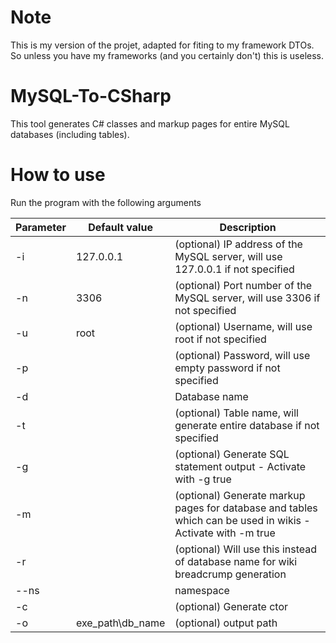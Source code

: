 # Note
This is my version of the projet, adapted for fiting to my framework DTOs. So unless you have my frameworks (and you certainly don't) this is useless.
# MySQL-To-CSharp
This tool generates C# classes and markup pages for entire MySQL databases (including tables).

# How to use
Run the program with the following arguments

Parameter | Default value | Description
--- | --- | ---
-i | 127.0.0.1 | (optional) IP address of the MySQL server, will use 127.0.0.1 if not specified
-n | 3306 | (optional) Port number of the MySQL server, will use 3306 if not specified
-u | root | (optional) Username, will use root if not specified
-p | | (optional) Password, will use empty password if not specified
-d | | Database name
-t | | (optional) Table name, will generate entire database if not specified
-g | | (optional) Generate SQL statement output - Activate with -g true
-m | | (optional) Generate markup pages for database and tables which can be used in wikis - Activate with -m true
-r | | (optional) Will use this instead of database name for wiki breadcrump generation
--ns | | namespace
-c | | (optional) Generate ctor
-o | exe_path\db_name | (optional) output path
